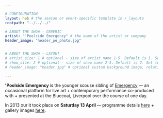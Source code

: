 ```yaml
---

# CONFIGURATION
layout: hab # the season or event-specific template in /_layouts
rootpath: "../../../"

# ABOUT THE SHOW - GENERIC
artist: "'Poolside Emergency" # the name of the artist or company
header_image: "header_pe_photo.jpg"    


# ABOUT THE SHOW - LAYOUT
# artist_size: 1 # optional - size of artist name 1-5. Default is 1. Set longer names to lower values
# show_size: 2 # optional - size of show name 2-5. Default is 2. Set longer names to lower values
# header_image: "header.jpg" # optional custom background image, relative to current page

---
```

**'Poolside Emergency** is the younger scouse sibling of [Emergency](/hab/emergency) — an occasional platform for live art + contemporary performance co-produced with + presented at the Bluecoat, Liverpool over the course of one day.    

In 2013 our it took place on **Saturday 13 April** — programme details [here](/archive/2013-poolside) + gallery images [here](/galleries/2013-poolside/).
